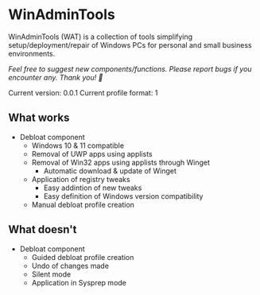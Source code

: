 # WinAdminTools

WinAdminTools (WAT) is a collection of tools simplifying setup/deployment/repair of Windows PCs for personal and small business environments.

*Feel free to suggest new components/functions. Please report bugs if you encounter any. Thank you! 🤝*

Current version: 0.0.1
Current profile format: 1

## What works

- Debloat component
  - Windows 10 & 11 compatible
  - Removal of UWP apps using applists
  - Removal of Win32 apps using applists through Winget
    - Automatic download & update of Winget
  - Application of registry tweaks
    - Easy addintion of new tweaks
    - Easy definition of Windows version compatibility
  - Manual debloat profile creation

## What doesn't

- Debloat component
  - Guided debloat profile creation
  - Undo of changes made
  - Silent mode
  - Application in Sysprep mode
